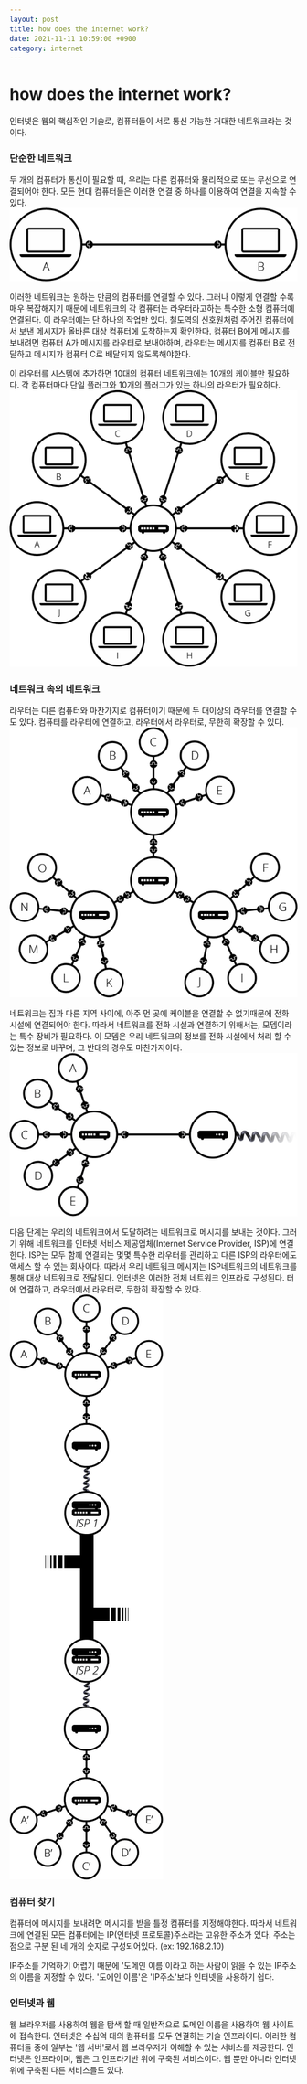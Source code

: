```yaml
---
layout: post
title: how does the internet work?
date: 2021-11-11 10:59:00 +0900
category: internet
---
```

# how does the internet work?

인터넷은 웹의 핵심적인 기술로, 컴퓨터들이 서로 통신 가능한 거대한 네트워크라는 것이다.

### 단순한 네트워크
두 개의 컴퓨터가 통신이 필요할 때, 우리는 다른 컴퓨터와 물리적으로 또는 무선으로 연결되어야 한다. 모든 현대 컴퓨터들은 이러한 연결 중 하나를 이용하여 연결을 지속할 수 있다.
![alt text](/public/img/internet-schema-1.png)

이러한 네트워크는 원하는 만큼의 컴퓨터를 연결할 수 있다. 그러나 이렇게 연결할 수록 매우 복잡해지기 때문에 네트워크의 각 컴퓨터는 라우터라고하는 특수한 소형 컴퓨터에 연결된다. 이 라우터에는 단 하나의 작업만 있다. 철도역의 신호원처럼 주어진 컴퓨터에서 보낸 메시지가 올바른 대상 컴퓨터에 도착하는지 확인한다. 컴퓨터 B에게 메시지를 보내려면 컴퓨터 A가 메시지를 라우터로 보내야하며, 라우터는 메시지를 컴퓨터 B로 전달하고 메시지가 컴퓨터 C로 배달되지 않도록해야한다.

이 라우터를 시스템에 추가하면 10대의 컴퓨터 네트워크에는 10개의 케이블만 필요하다. 각 컴퓨터마다 단일 플러그와 10개의 플러그가 있는 하나의 라우터가 필요하다.
![alt text](/public/img/internet-schema-3.png)

### 네트워크 속의 네트워크
라우터는 다른 컴퓨터와 마찬가지로 컴퓨터이기 때문에 두 대이상의 라우터를 연결할 수도 있다.
컴퓨터를 라우터에 연결하고, 라우터에서 라우터로, 무한히 확장할 수 있다.
![alt text](/public/img/internet-schema-5.png)

 네트워크는 집과 다른 지역 사이에, 아주 먼 곳에 케이블을 연결할 수 없기때문에 전화 시설에 연결되어야 한다. 따라서 네트워크를 전화 시설과 연결하기 위해서는, 모뎀이라는 특수 장비가 필요하다. 이 모뎀은 우리 네트워크의 정보를 전화 시설에서 처리 할 수 있는 정보로 바꾸며, 그 반대의 경우도 마찬가지이다.
![alt text](/public/img/internet-schema-6.png)

다음 단계는 우리의 네트워크에서 도달하려는 네트워크로 메시지를 보내는 것이다. 그러기 위해 네트워크를 인터넷 서비스 제공업체(Internet Service Provider, ISP)에 연결한다. ISP는 모두 함께 연결되는 몇몇 특수한 라우터를 관리하고 다른 ISP의 라우터에도 액세스 할 수 있는 회사이다. 따라서 우리 네트워크 메시지는 ISP네트워크의 네트워크를 통해 대상 네트워크로 전달된다. 인터넷은 이러한 전체 네트워크 인프라로 구성된다.
터에 연결하고, 라우터에서 라우터로, 무한히 확장할 수 있다.
![alt text](/public/img/internet-schema-7.png)

### 컴퓨터 찾기
컴퓨터에 메시지를 보내려면 메시지를 받을 틀정 컴퓨터를 지정해야한다. 따라서 네트워크에 연결된 모든 컴퓨터에는 IP(인터넷 프로토콜)주소라는 고유한 주소가 있다. 주소는 점으로 구분 된 네 개의 숫자로 구성되어있다. (ex: 192.168.2.10)

IP주소를 기억하기 어렵기 때문에 '도메인 이름'이라고 하는 사람이 읽을 수 있는 IP주소의 이름을 지정할 수 있다. '도에인 이름'은 'IP주소'보다 인터넷을 사용하기 쉽다.

### 인터넷과 웹
웹 브라우저를 사용하여 웹을 탐색 할 때 일반적으로 도메인 이름을 사용하여 웹 사이트에 접속한다. 인터넷은 수십억 대의 컴퓨터를 모두 연결하는 기술 인프라이다. 이러한 컴퓨터들 중에 일부는 '웹 서버'로서 웹 브라우저가 이해할 수 있는 서비스를 제공한다. 인터넷은 인프라이며, 웹은 그 인프라기반 위에 구축된 서비스이다. 웹 뿐만 아니라 인터넷 위에 구축된 다른 서비스들도 있다.